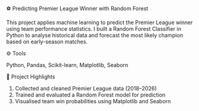 ⚽ Predicting Premier League Winner with Random Forest

This project applies machine learning to predict the Premier League winner using team performance statistics. I built a Random Forest Classifier in Python to analyse historical data and forecast the most likely champion based on early-season matches.

⚙️ Tools

Python, Pandas, Scikit-learn, Matplotlib, Seaborn

🚀 Project Highlights

1) Collected and cleaned Premier League data (2018–2026)
2) Trained and evaluated a Random Forest model for prediction
3) Visualised team win probabilities using Matplotlib and Seaborn
